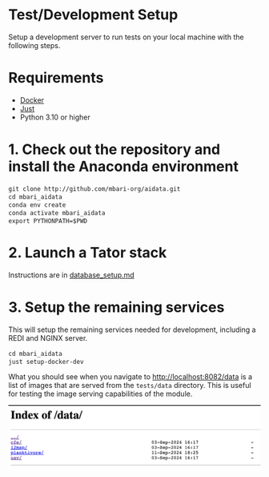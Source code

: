 # Test/Development Setup

Setup a development server to run tests on your local machine with the following steps.

# Requirements
- [Docker](https://docs.docker.com/get-docker/)
- [Just](https://github.com/casey/just)
- Python 3.10 or higher

# 1. Check out the repository and install the Anaconda environment
```shell
git clone http://github.com/mbari-org/aidata.git
cd mbari_aidata
conda env create 
conda activate mbari_aidata
export PYTHONPATH=$PWD
```

# 2. Launch a Tator stack
Instructions are in [database_setup.md](docs/database_setup.md)
# 3. Setup the remaining services
This will setup the remaining services needed for development, including a REDI and NGINX server.
```shell
cd mbari_aidata
just setup-docker-dev
```
 
What you should see when you navigate to [http://localhost:8082/data](http://localhost:8082/data) is a list of images that are served from the `tests/data` directory. 
This is useful for testing the image serving capabilities of the module.  

![nginx_images](./docs/nginx_images.png)
 
```